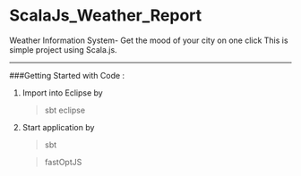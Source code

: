 ScalaJs_Weather_Report
======================

Weather Information System- Get the mood of your city on one click  This is simple project using Scala.js.


*************************************************************************************************************
###Getting Started with Code  : 


1.  Import into Eclipse by 


    >sbt eclipse
1.  Start application by 


    >sbt 
    
    
    >fastOptJS



